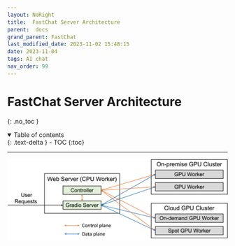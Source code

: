 ```yaml
---
layout: NoRight
title:  FastChat Server Architecture
parent:  docs
grand_parent: FastChat
last_modified_date: 2023-11-02 15:48:15
date: 2023-11-04
tags: AI chat
nav_order: 99
---
```

# FastChat Server Architecture
{: .no_toc }

<details open markdown="block">
  <summary>
    Table of contents
  </summary>
  {: .text-delta }
- TOC
{:toc}
</details>

---

![server arch](../assets/server_arch.png)
